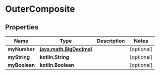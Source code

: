 
# OuterComposite

## Properties
Name | Type | Description | Notes
------------ | ------------- | ------------- | -------------
**myNumber** | [**java.math.BigDecimal**](java.math.BigDecimal.md) |  |  [optional]
**myString** | **kotlin.String** |  |  [optional]
**myBoolean** | **kotlin.Boolean** |  |  [optional]



